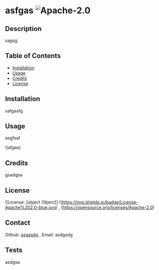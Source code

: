  # asfgas ![Apache-2.0](https://img.shields.io/badge/License-Apache%202.0-blue.svg)
  
  ## Description
  sagsg 
 
  ## Table of Contents 
  
  
 - [Installation](#installation)
 - [Usage](#usage)
 - [Credits](#credits)
 - [License](#license)
  
  
  ## Installation
  
  safgasfg
  
  ## Usage
  
  asgfsaf
  
  !(afgas)

  ## Credits
  
  gsadgsa
  
  ## License
  
  ![License: [object Object]] !(https://img.shields.io/badge/License-Apache%202.0-blue.svg) , (https://opensource.org/licenses/Apache-2.0)
  
  ## Contact
  
  Github: [asgasdg](https://github.com/asgasdg) , Email: asdgsdg
  
  ## Tests
  asdgsa
